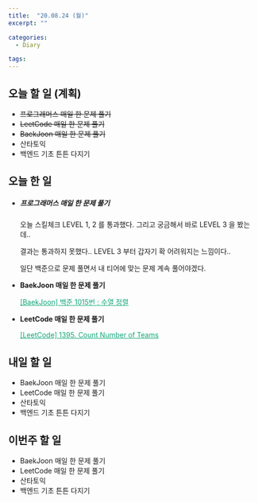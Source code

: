 ```yaml
---
title:  "20.08.24 (월)"
excerpt: ""

categories:
  - Diary

tags:
---
```


## 오늘 할 일 (계획)

- ~~프로그래머스 매일 한 문제 풀기~~
- ~~LeetCode 매일 한 문제 풀기~~
- ~~BaekJoon 매일 한 문제 풀기~~
- 산타토익
- 백엔드 기초 튼튼 다지기

## 오늘 한 일

- ##### 프로그래머스 매일 한 문제 풀기

  오늘 스킬체크 LEVEL 1, 2 를 통과했다. 그리고 궁금해서 바로 LEVEL 3 을 봤는데..
  
  결과는 통과하지 못했다.. LEVEL 3 부터 갑자기 확 어려워지는 느낌이다..
  
  일단 백준으로 문제 풀면서 내 티어에 맞는 문제 계속 풀어야겠다.
  
- **BaekJoon 매일 한 문제 풀기**

  <a href="https://nam-ki-bok.github.io/baekjoon/Baek_Sequence/" style="color:#0FA678">[BaekJoon] 백준 1015번 : 수열 정렬</a>
  
- **LeetCode 매일 한 문제 풀기**

  <a href="https://nam-ki-bok.github.io/leetcode/Leet_Soldier/" style="color:#0FA678">[LeetCode] 1395. Count Number of Teams</a>

## 내일 할 일

- BaekJoon 매일 한 문제 풀기
- LeetCode 매일 한 문제 풀기
- 산타토익
- 백엔드 기초 튼튼 다지기

## 이번주 할 일

- BaekJoon 매일 한 문제 풀기
- LeetCode 매일 한 문제 풀기
- 산타토익
- 백엔드 기초 튼튼 다지기
